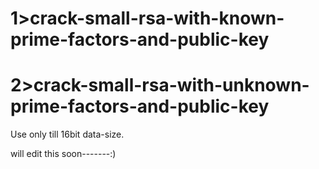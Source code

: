 # 1>crack-small-rsa-with-known-prime-factors-and-public-key
# 2>crack-small-rsa-with-unknown-prime-factors-and-public-key

Use only till 16bit data-size.


will edit this soon-------:)

